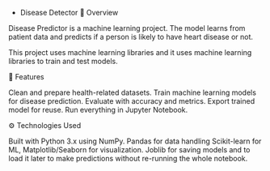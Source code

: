 - Disease Detector 📌 Overview

Disease Predictor is a machine learning project. The model learns from patient data and predicts if a person is likely to have heart disease or not.

This project uses machine learning libraries and it uses machine learning libraries to train and test models.

🚀 Features

Clean and prepare health-related datasets.
Train machine learning models for disease prediction.
Evaluate with accuracy and metrics.
Export trained model for reuse.
Run everything in Jupyter Notebook.

⚙️ Technologies Used 

Built with Python 3.x using NumPy.
Pandas for data handling 
Scikit-learn for ML, Matplotlib/Seaborn for visualization.
Joblib for saving models and to load it later to make predictions without re-running the whole notebook.

